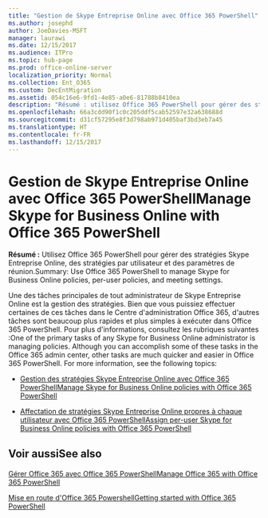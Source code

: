 ```yaml
---
title: "Gestion de Skype Entreprise Online avec Office 365 PowerShell"
ms.author: josephd
author: JoeDavies-MSFT
manager: laurawi
ms.date: 12/15/2017
ms.audience: ITPro
ms.topic: hub-page
ms.prod: office-online-server
localization_priority: Normal
ms.collection: Ent_O365
ms.custom: DecEntMigration
ms.assetid: 054c16e6-9fd1-4e85-a0e6-81788b8410ea
description: "Résumé : utilisez Office 365 PowerShell pour gérer des stratégies Skype Entreprise Online, des stratégies par utilisateur et des paramètres de réunion."
ms.openlocfilehash: 66a3cdd90f1c0c205ddf5cab52597e32a638688d
ms.sourcegitcommit: d31cf57295e8f3d798ab971d405baf3bd3eb7a45
ms.translationtype: HT
ms.contentlocale: fr-FR
ms.lasthandoff: 12/15/2017
---
```

# <a name="manage-skype-for-business-online-with-office-365-powershell"></a><span data-ttu-id="9f0e9-103">Gestion de Skype Entreprise Online avec Office 365 PowerShell</span><span class="sxs-lookup"><span data-stu-id="9f0e9-103">Manage Skype for Business Online with Office 365 PowerShell</span></span>

 <span data-ttu-id="9f0e9-104">**Résumé :** Utilisez Office 365 PowerShell pour gérer des stratégies Skype Entreprise Online, des stratégies par utilisateur et des paramètres de réunion.</span><span class="sxs-lookup"><span data-stu-id="9f0e9-104">Summary: Use Office 365 PowerShell to manage Skype for Business Online policies, per-user policies, and meeting settings.</span></span>
  
<span data-ttu-id="9f0e9-p101">Une des tâches principales de tout administrateur de Skype Entreprise Online est la gestion des stratégies. Bien que vous puissiez effectuer certaines de ces tâches dans le Centre d'administration Office 365, d'autres tâches sont beaucoup plus rapides et plus simples à exécuter dans Office 365 PowerShell. Pour plus d'informations, consultez les rubriques suivantes :</span><span class="sxs-lookup"><span data-stu-id="9f0e9-p101">One of the primary tasks of any Skype for Business Online administrator is managing policies. Although you can accomplish some of these tasks in the Office 365 admin center, other tasks are much quicker and easier in Office 365 PowerShell. For more information, see the following topics:</span></span>
  
- [<span data-ttu-id="9f0e9-108">Gestion des stratégies Skype Entreprise Online avec Office 365 PowerShell</span><span class="sxs-lookup"><span data-stu-id="9f0e9-108">Manage Skype for Business Online policies with Office 365 PowerShell</span></span>](manage-skype-for-business-online-policies-with-office-365-powershell.md)
    
- [<span data-ttu-id="9f0e9-109">Affectation de stratégies Skype Entreprise Online propres à chaque utilisateur avec Office 365 PowerShell</span><span class="sxs-lookup"><span data-stu-id="9f0e9-109">Assign per-user Skype for Business Online policies with Office 365 PowerShell</span></span>](assign-per-user-skype-for-business-online-policies-with-office-365-powershell.md)
    
## <a name="see-also"></a><span data-ttu-id="9f0e9-110">Voir aussi</span><span class="sxs-lookup"><span data-stu-id="9f0e9-110">See also</span></span>

#### 

[<span data-ttu-id="9f0e9-111">Gérer Office 365 avec Office 365 PowerShell</span><span class="sxs-lookup"><span data-stu-id="9f0e9-111">Manage Office 365 with Office 365 PowerShell</span></span>](manage-office-365-with-office-365-powershell.md)
  
[<span data-ttu-id="9f0e9-112">Mise en route d'Office 365 Powershell</span><span class="sxs-lookup"><span data-stu-id="9f0e9-112">Getting started with Office 365 PowerShell</span></span>](getting-started-with-office-365-powershell.md)

